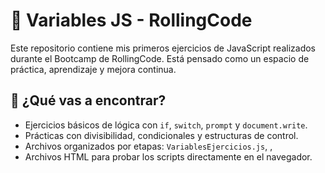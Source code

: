 

# 🧠 Variables JS - RollingCode

Este repositorio contiene mis primeros ejercicios de JavaScript realizados durante el Bootcamp de RollingCode. Está pensado como un espacio de práctica, aprendizaje y mejora continua.

## 🚀 ¿Qué vas a encontrar?

- Ejercicios básicos de lógica con `if`, `switch`, `prompt` y `document.write`.
- Prácticas con divisibilidad, condicionales y estructuras de control.
- Archivos organizados por etapas: `VariablesEjercicios.js`, , 
- Archivos HTML para probar los scripts directamente en el navegador.






